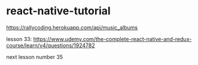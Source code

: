 # react-native-tutorial


https://rallycoding.herokuapp.com/api/music_albums

lesson 33: https://www.udemy.com/the-complete-react-native-and-redux-course/learn/v4/questions/1924782

next lesson number 35